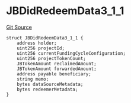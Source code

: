 # JBDidRedeemData3_1_1

[Git Source](https://github.com/jbx-protocol/juice-contracts-v3/blob/d45af6f3e4786ae53b9c9248af7f5f8ee832bece/contracts/structs/JBDidRedeemData3_1_1.sol)

```solidity
struct JBDidRedeemData3_1_1 {
    address holder;
    uint256 projectId;
    uint256 currentFundingCycleConfiguration;
    uint256 projectTokenCount;
    JBTokenAmount reclaimedAmount;
    JBTokenAmount forwardedAmount;
    address payable beneficiary;
    string memo;
    bytes dataSourceMetadata;
    bytes redeemerMetadata;
}
```

